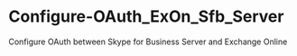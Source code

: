 # Configure-OAuth_ExOn_Sfb_Server
Configure OAuth between Skype for Business Server and Exchange Online
